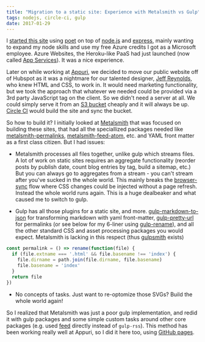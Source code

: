 ```yaml
---
title: "Migration to a static site: Experience with Metalsmith vs Gulp"
tags: nodejs, circle-ci, gulp
date: 2017-01-29
---
```


I [started this site](/post/the-beginning) using [poet](http://jsantell.github.io/poet/) on top of [node.js](http://nodejs.org/) and [express](http://expressjs.com/), mainly wanting to expand my node skills and use my free Azure credits I got as a Microsoft employee. Azure Websites, the Heroku-like PaaS had just launched (now called [App Services](https://azure.microsoft.com/en-us/services/app-service/)). It was a nice experience.

Later on while working at [Appuri](https://www.crunchbase.com/organization/appuri#/entity), we decided to move our public website off of Hubspot as it was a nightmare for our talented designer, [Jeff Reynolds](https://www.linkedin.com/in/jeffreynoldz), who knew HTML and CSS, to work in. It would need marketing functionality, but we took the approach that whatever we needed could be provided via a 3rd party JavaScript tag on the client. So we didn't need a server at all. We could simply serve it from an [S3 bucket](http://docs.aws.amazon.com/AmazonS3/latest/dev/WebsiteHosting.html) cheaply and it will always be up. [Circle CI](https://circleci.com) would build the site and sync the bucket.

So how to build it? <!--more--> I initially looked at [Metalsmith](http://www.metalsmith.io/) that was focused on building these sites, that had all the speciallized packages needed like [metalsmith-permalinks](https://github.com/segmentio/metalsmith-permalinks), [metalsmith-feed-atom](https://www.npmjs.com/package/metalsmith-feed-atom), etc. and YAML front matter as a first class citizen. But I had issues:

- Metalsmith processes all files together, unlike gulp which streams files. A lot of work on static sites requires an aggregate functionality (reorder posts by publish date, count blog entries by tag, build a sitemap, etc.) But you can always go to aggregates from a stream - you can't stream after you've sucked in the whole world. This mainly breaks the [browser-sync]() flow where CSS changes could be injected without a page refresh. Instead the whole world runs again. This is a huge dealbeaker and what caused me to switch to gulp.

- Gulp has all those plugins for a static site, and more. [gulp-markdown-to-json](https://www.npmjs.com/package/gulp-markdown-to-json) for transforming markdown with yaml front-matter, [gulp-pretty-url](https://www.npmjs.com/package/gulp-pretty-url) for permalinks (or see below for my 6-liner using [gulp-rename](https://www.npmjs.com/package/gulp-rename)), and all the other standard CSS and asset processing packages you would expect. Metalsmith is lacking in this respect (thus [gulpsmith](https://www.npmjs.com/package/gulpsmith) exists)

```javascript
const permalink = () => rename(function(file) {
  if (file.extname === '.html' && file.basename !== 'index') {
    file.dirname = path.join(file.dirname, file.basename)
    file.basename = 'index'
  }
  return file
})
```

- No concepts of tasks. Just want to re-optomize those SVGs? Build the whole world again!

So I realized that Metalsmith was just a poor gulp implementation, and redid it with gulp packages and some simple custom tasks around other core packages (e.g. used [feed](https://www.npmjs.com/package/feed) directly instead of `gulp-rss`). This method has been working really well at Appuri, so I did it here too, using [GitHub pages](https://pages.github.com/).


